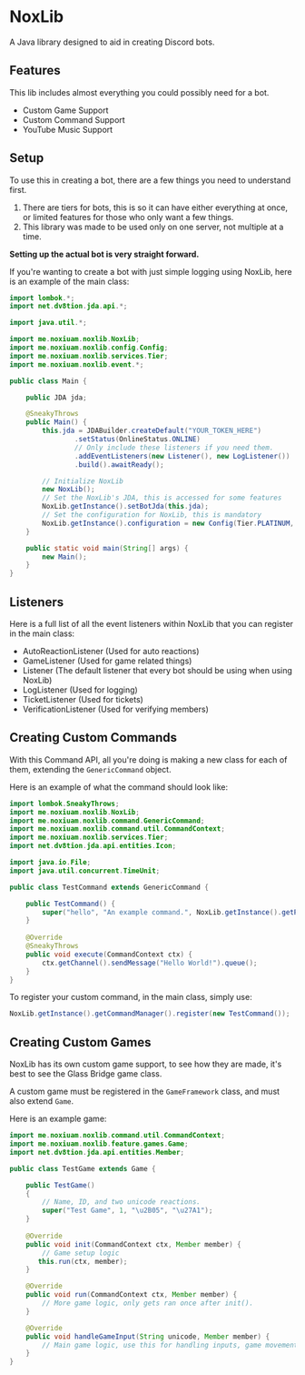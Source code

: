 # NoxLib

A Java library designed to aid in creating Discord bots.

## Features

This lib includes almost everything you could possibly need for a bot.

- Custom Game Support
- Custom Command Support
- YouTube Music Support

## Setup

To use this in creating a bot, there are a few things you need to understand first.

1. There are tiers for bots, this is so it can have either everything at once, or limited features for those who only
   want a few things.
2. This library was made to be used only on one server, not multiple at a time.

**Setting up the actual bot is very straight forward.**

If you're wanting to create a bot with just simple logging using NoxLib, here is an example of the main class:

```java
import lombok.*;
import net.dv8tion.jda.api.*;

import java.util.*;

import me.noxiuam.noxlib.NoxLib;
import me.noxiuam.noxlib.config.Config;
import me.noxiuam.noxlib.services.Tier;
import me.noxiuam.noxlib.event.*;

public class Main {

    public JDA jda;

    @SneakyThrows
    public Main() {
        this.jda = JDABuilder.createDefault("YOUR_TOKEN_HERE")
                .setStatus(OnlineStatus.ONLINE)
                // Only include these listeners if you need them.
                .addEventListeners(new Listener(), new LogListener())
                .build().awaitReady();

        // Initialize NoxLib
        new NoxLib();
        // Set the NoxLib's JDA, this is accessed for some features
        NoxLib.getInstance().setBotJda(this.jda);
        // Set the configuration for NoxLib, this is mandatory
        NoxLib.getInstance().configuration = new Config(Tier.PLATINUM, "YOUR_PREFIX", "YOUR_GUILD_ID", "YOUR_LOG_CHANNEL_ID");
    }

    public static void main(String[] args) {
        new Main();
    }
}
```

## Listeners

Here is a full list of all the event listeners within NoxLib that you can register in the main class:

- AutoReactionListener (Used for auto reactions)
- GameListener (Used for game related things)
- Listener (The default listener that every bot should be using when using NoxLib)
- LogListener (Used for logging)
- TicketListener (Used for tickets)
- VerificationListener (Used for verifying members)

## Creating Custom Commands

With this Command API, all you're doing is making a new class for each of them, extending the `GenericCommand` object.

Here is an example of what the command should look like:

```java
import lombok.SneakyThrows;
import me.noxiuam.noxlib.NoxLib;
import me.noxiuam.noxlib.command.GenericCommand;
import me.noxiuam.noxlib.command.util.CommandContext;
import me.noxiuam.noxlib.services.Tier;
import net.dv8tion.jda.api.entities.Icon;

import java.io.File;
import java.util.concurrent.TimeUnit;

public class TestCommand extends GenericCommand {

    public TestCommand() {
        super("hello", "An example command.", NoxLib.getInstance().getPrefix() + this.getName(), Tier.BRONZE);
    }
    
    @Override
    @SneakyThrows
    public void execute(CommandContext ctx) {
        ctx.getChannel().sendMessage("Hello World!").queue();
    }
}
```

To register your custom command, in the main class, simply use:
```java
NoxLib.getInstance().getCommandManager().register(new TestCommand());
```

## Creating Custom Games
NoxLib has its own custom game support, to see how they are made, it's best to see the Glass Bridge game class.

A custom game must be registered in the `GameFramework` class, and must also extend `Game`.

Here is an example game:
```java
import me.noxiuam.noxlib.command.util.CommandContext;
import me.noxiuam.noxlib.feature.games.Game;
import net.dv8tion.jda.api.entities.Member;

public class TestGame extends Game {

    public TestGame()
    {
        // Name, ID, and two unicode reactions.
        super("Test Game", 1, "\u2B05", "\u27A1");
    }
    
    @Override
    public void init(CommandContext ctx, Member member) {
        // Game setup logic
       this.run(ctx, member);
    }

    @Override
    public void run(CommandContext ctx, Member member) {
        // More game logic, only gets ran once after init().
    }

    @Override
    public void handleGameInput(String unicode, Member member) {
        // Main game logic, use this for handling inputs, game movement, etc.
    }
}
```
